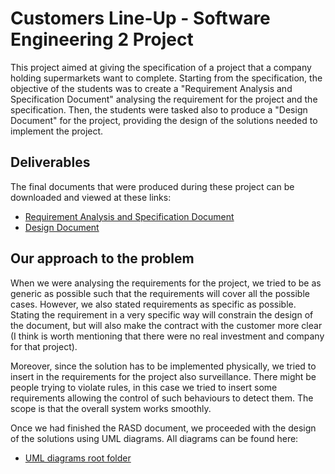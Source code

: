 # Customers Line-Up - Software Engineering 2 Project

This project aimed at giving the specification of a project that a company holding supermarkets want to complete. Starting from the specification, the objective of the students was to create a "Requirement Analysis and Specification Document" analysing the requirement for the project and the specification. Then, the students were tasked also to produce a "Design Document" for the project, providing the design of the solutions needed to implement the project.

## Deliverables
The final documents that were produced during these project can be downloaded and viewed at these links:
- [Requirement Analysis and Specification Document](https://github.com/marcopetri98/CustomersLineUp_SWENG2/blob/main/DeliveryFolder/RASD.pdf)
- [Design Document](https://github.com/marcopetri98/CustomersLineUp_SWENG2/blob/main/DeliveryFolder/DD.pdf)

## Our approach to the problem
When we were analysing the requirements for the project, we tried to be as generic as possible such that the requirements will cover all the possible cases. However, we also stated requirements as specific as possible. Stating the requirement in a very specific way will constrain the design of the document, but will also make the contract with the customer more clear (I think is worth mentioning that there were no real investment and company for that project).

Moreover, since the solution has to be implemented physically, we tried to insert in the requirements for the project also surveillance. There might be people trying to violate rules, in this case we tried to insert some requirements allowing the control of such behaviours to detect them. The scope is that the overall system works smoothly.

Once we had finished the RASD document, we proceeded with the design of the solutions using UML diagrams. All diagrams can be found here:
- [UML diagrams root folder](https://github.com/marcopetri98/CustomersLineUp_SWENG2/tree/main/DELIVERABLES/UML)
